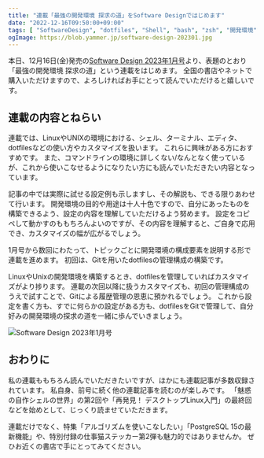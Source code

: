 ```yaml
---
title: "連載「最強の開発環境 探求の道」をSoftware Designではじめます"
date: "2022-12-16T09:50:00+09:00"
tags: [ "SoftwareDesign", "dotfiles", "Shell", "bash", "zsh", "開発環境" ]
ogImage: https://blob.yammer.jp/software-design-202301.jpg
---
```


本日、12月16日(金)発売の[Software Design 2023年1月号](https://gihyo.jp/dp/ebook/2022/978-4-297-12740-4)より、表題のとおり「最強の開発環境 探求の道」という連載をはじめます。
全国の書店やネットで購入いただけますので、よろしければお手にとって読んでいただけると嬉しいです。

## 連載の内容とねらい

連載では、LinuxやUNIXの環境における、シェル、ターミナル、エディタ、dotfilesなどの使い方やカスタマイズを扱います。
これらに興味がある方におすすめです。
また、コマンドラインの環境に詳しくない/なんとなく使っているが、これから使いこなせるようになりたい方にも読んでいただきたい内容となっています。

記事の中では実際に試せる設定例も示しますし、その解説も、できる限りあわせて行います。
開発環境の目的や用途は十人十色ですので、自分にあったものを構築できるよう、設定の内容を理解していただけるよう努めます。
設定をコピペして動かすのももちろんよいのですが、その内容を理解すると、ご自身で応用でき、カスタマイズの幅が広がるでしょう。

1月号から数回にわたって、トピックごとに開発環境の構成要素を説明する形で連載を進めます。
初回は、Gitを用いたdotfilesの管理構成の構築です。

LinuxやUnixの開発環境を構築するとき、dotfilesを管理していればカスタマイズがより捗ります。
連載の次回以降に扱うカスタマイズも、初回の管理構成のうえで試すことで、Gitによる履歴管理の恩恵に預かれるでしょう。
これから設定を書く方も、すでに何らかの設定がある方も、dotfilesをGitで管理して、自分好みの開発環境の探求の道を一緒に歩んでいきましょう。

![Software Design 2023年1月号](https://blob.yammer.jp/software-design-202301.jpg)

## おわりに

私の連載ももちろん読んでいただきたいですが、ほかにも連載記事が多数収録されています。
私自身、前号に続く他の連載記事を読むのが楽しみです。
「魅惑の自作シェルの世界」の第2回や「再発見！ デスクトップLinux入門」の最終回などを始めとして、じっくり読ませていただきます。

連載だけでなく、特集「アルゴリズムを使いこなしたい」「PostgreSQL 15の最新機能」や、特別付録の仕事猫ステッカー第2弾も魅力的ではありませんか。
ぜひお近くの書店で手にとってみてください。
